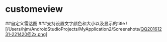 # customeview
##自定义雷达图
###支持设置文字颜色和大小以及显示的title
![/Users/hjm/AndroidStudioProjects/MyApplication2/Screenshots/QQ20161231-221420@2x.png]
